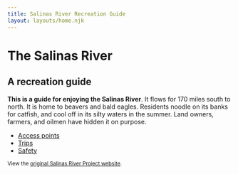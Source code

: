 ```yaml
---
title: Salinas River Recreation Guide
layout: layouts/home.njk
---
```


# The Salinas River

## A recreation guide

**This is a guide for enjoying the Salinas River**. It
flows for 170 miles south to north. It is home to beavers and bald
eagles. Residents noodle on its banks for catfish, and cool off in
its silty waters in the summer. Land owners, farmers, and oilmen
have hidden it on purpose.

<nav class="nav-list">
  
  - [Access points](/access-points)
  - [Trips](/trips)
  - [Safety](/info/safety)
  
</nav>

<small class="hidden-sm">View the [original Salinas River Project website](/original).</small>
